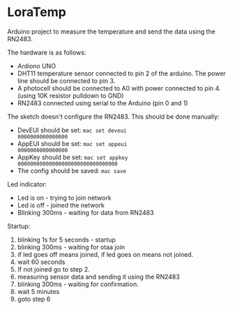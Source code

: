 LoraTemp
========

Arduino project to measure the temperature and send the data using the RN2483.

The hardware is as follows:
* Ardiono UNO
* DHT11 temperature sensor connected to pin 2 of the arduino. The power line should be connected to pin 3.
* A photocell should be connected to A0 with power connected to pin 4. (using 10K resistor pulldown to GND)
* RN2483 connected using serial to the Arduino (pin 0 and 1)

The sketch doesn't configure the RN2483. This should be done manually:
* DevEUI should be set: <code>mac set deveui 0000000000000000</code>
* AppEUI should be set: <code>mac set appeui 0000000000000000</code>
* AppKey should be set: <code>mac set appkey 00000000000000000000000000000000</code>
* The config should be saved: <code>mac save</code>

Led indicator:
* Led is on - trying to join network
* Led is off - joined the network
* Blinking 300ms - waiting for data from RN2483

Startup:

1. blinking 1s for 5 seconds - startup
2. blinking 300ms - waiting for otaa join
3. if led goes off means joined, if led goes on means not joined.
4. wait 60 seconds
5. If not joined go to step 2.
6. measuring sensor data and sending it using the RN2483
7. blinking 300ms - waiting for confirmation.
8. wait 5 minutes
9. goto step 6

  
